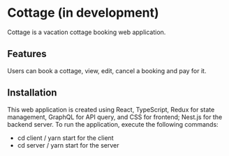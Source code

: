 # Cottage (in development)

Cottage is a vacation cottage booking web application.

## Features

Users can book a cottage, view, edit, cancel a booking and pay for it.

## Installation

This web application is created using React, TypeScript, Redux for state management, GraphQL for API query, and CSS for frontend; Nest.js for the backend server. To run the application, execute the following commands:

- cd client / yarn start for the client
- cd server / yarn start for the server
